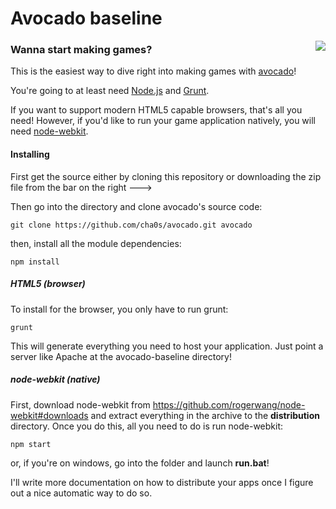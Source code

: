 # Avocado baseline

<img align="right" src="https://raw.github.com/cha0s/avocado/master/logo.png">

### Wanna start making games?

This is the easiest way to dive right into making games with
[avocado](https://github.com/cha0s/avocado)!

You're going to at least need [Node.js](http://nodejs.org/) and
[Grunt](http://gruntjs.com/).

If you want to support modern HTML5 capable browsers, that's all you need!
However, if you'd like to run your game application natively, you will need
[node-webkit](https://github.com/rogerwang/node-webkit).

#### Installing

First get the source either by cloning this repository or downloading the zip
file from the bar on the right --->

Then go into the directory and clone avocado's source code:

`git clone https://github.com/cha0s/avocado.git avocado`

then, install all the module dependencies:

`npm install`

##### HTML5 (browser)

To install for the browser, you only have to run grunt:

`grunt`

This will generate everything you need to host your application. Just point
a server like Apache at the avocado-baseline directory!

##### node-webkit (native)

First, download node-webkit from
https://github.com/rogerwang/node-webkit#downloads and extract everything in
the archive to the **distribution** directory.
Once you do this, all you need to do is run node-webkit:

`npm start`

or, if you're on windows, go into the folder and launch **run.bat**!

I'll write more documentation on how to distribute your apps once I figure out
a nice automatic way to do so.
